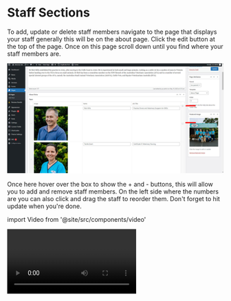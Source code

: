 # Staff Sections

To add, update or delete staff members navigate to the page that displays your staff generally this will be on the about page. Click the edit button at the top of the page. Once on this page scroll down until you find where your staff members are.

![Gallery](./img/staff.jpg)

Once here hover over the box to show the + and - buttons, this will allow you to add and remove staff members. On the left side where the numbers are you can also click and drag the staff to reorder them. Don't forget to hit update when you're done.

import Video from '@site/src/components/video'

<Video youtubeId='hMUYWgsjFp0' />